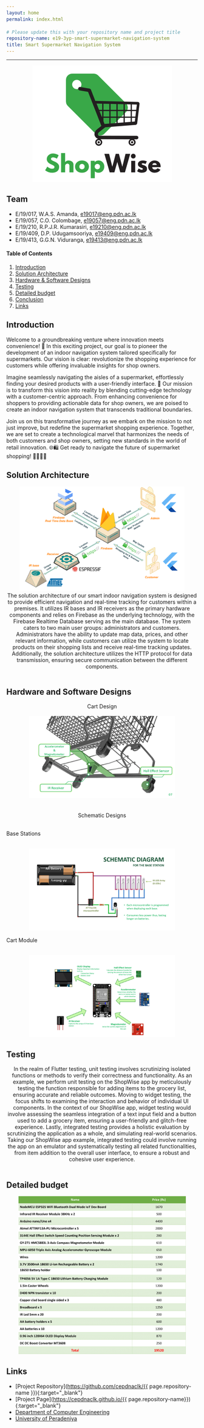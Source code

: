 ```yaml
---
layout: home
permalink: index.html

# Please update this with your repository name and project title
repository-name: e19-3yp-smart-supermarket-navigation-system
title: Smart Supermarket Navigation System
---
```


[comment]: # "This is the standard layout for the project, but you can clean this and use your own template"

<!-- # Smart Supermarket Navigation System -->

---

<center>
<img src="./images/logo.png" alt="Image" style="width:367px;height:308px;">
</center>

## Team
-  E/19/017, W.A.S. Amanda, [e19017@eng.pdn.ac.lk](mailto:e19017@eng.pdn.ac.lk)
-  E/19/057, C.O. Colombage, [e19057@eng.pdn.ac.lk](mailto:e19057@eng.pdn.ac.lk)
-  E/19/210, R.P.J.R. Kumarasiri, [e19210@eng.pdn.ac.lk](mailto:e19210@eng.pdn.ac.lk)
-  E/19/409, D.P. Udugamsooriya, [e19409@eng.pdn.ac.lk](mailto:e19409@eng.pdn.ac.lk)
-  E/19/413, G.G.N. Viduranga, [e19413@eng.pdn.ac.lk](mailto:e19413@eng.pdn.ac.lk)

<!-- Image (photo/drawing of the final hardware) should be here -->

<!-- This is a sample image, to show how to add images to your page. To learn more options, please refer [this](https://projects.ce.pdn.ac.lk/docs/faq/how-to-add-an-image/) -->

<!-- ![Sample Image](./images/sample.png) -->

#### Table of Contents
1. [Introduction](#introduction)
2. [Solution Architecture](#solution-architecture )
3. [Hardware & Software Designs](#hardware-and-software-designs)
4. [Testing](#testing)
5. [Detailed budget](#detailed-budget)
6. [Conclusion](#conclusion)
7. [Links](#links)

## Introduction

Welcome to a groundbreaking venture where innovation meets convenience! 🚀 In this exciting project, our goal is to pioneer the development of an indoor navigation system tailored specifically for supermarkets. Our vision is clear: revolutionize the shopping experience for customers while offering invaluable insights for shop owners.

Imagine seamlessly navigating the aisles of a supermarket, effortlessly finding your desired products with a user-friendly interface. 🛒 Our mission is to transform this vision into reality by blending cutting-edge technology with a customer-centric approach. From enhancing convenience for shoppers to providing actionable data for shop owners, we are poised to create an indoor navigation system that transcends traditional boundaries.

Join us on this transformative journey as we embark on the mission to not just improve, but redefine the supermarket shopping experience. Together, we are set to create a technological marvel that harmonizes the needs of both customers and shop owners, setting new standards in the world of retail innovation. 🌐🛍️ Get ready to navigate the future of supermarket shopping! 🌟🚶‍♂️🏬

## Solution Architecture

<center>
<img src="./images/architecture.png" alt="Image" style="width:434px;height:275px;">
</center>
<center>
The solution architecture of our smart indoor navigation system is designed to provide efficient navigation and real-time tracking for customers within a premises. It utilizes IR bases and IR receivers as the primary hardware components and relies on Firebase as the underlying technology, with the Firebase Realtime Database serving as the main database. The system caters to two main user groups: administrators and customers. Administrators have the ability to update map data, prices, and other relevant information, while customers can utilize the system to locate products on their shopping lists and receive real-time tracking updates. Additionally, the solution architecture utilizes the HTTP protocol for data transmission, ensuring secure communication between the different components.
<br>
<br>
</center>


<!-- High level diagram + description -->

## Hardware and Software Designs

<center>
Cart Design
<br>
<br>
</center>
<center>
<img src="./images/cart2.png" alt="Image" style="width:384px;height:216px;">
</center>
<center>
<br>
<br>
Schematic Designs
<br>
<br>
</center>

Base Stations
<br>
<br>
<center>
<img src="./images/base_station.png" alt="Image" style="width:384px;height:216px;">
</center>

Cart Module
<br>
<br>
<center>
<img src="./images/cart_module.png" alt="Image" style="width:384px;height:216px;">
</center>



<!-- Detailed designs with many sub-sections -->

## Testing


<center>
In the realm of Flutter testing, unit testing involves scrutinizing isolated functions or methods to verify their correctness and functionality. As an example, we perform unit testing on the ShopWise app by meticulously testing the function responsible for adding items to the grocery list, ensuring accurate and reliable outcomes. Moving to widget testing, the focus shifts to examining the interaction and behavior of individual UI components. In the context of our ShopWise app, widget testing would involve assessing the seamless integration of a text input field and a button used to add a grocery item, ensuring a user-friendly and glitch-free experience. Lastly, integrated testing provides a holistic evaluation by scrutinizing the application as a whole, and simulating real-world scenarios. Taking our ShopWise app example, integrated testing could involve running the app on an emulator and systematically testing all related functionalities, from item addition to the overall user interface, to ensure a robust and cohesive user experience.
<br>
<br>
</center>


<!-- Testing done on hardware and software, detailed + summarized results -->

## Detailed budget

<center>
<img src="./images/budget.png" alt="Image" style="width:441px;height:417px;">
</center>



<!-- All items and costs

| Item          | Quantity  | Unit Cost  | Total  |
| ------------- |:---------:|:----------:|-------:|
| Sample item   | 5         | 10 LKR     | 50 LKR | -->




<!-- What was achieved, future developments, commercialization plans -->

## Links

- [Project Repository](https://github.com/cepdnaclk/{{ page.repository-name }}){:target="_blank"}
- [Project Page](https://cepdnaclk.github.io/{{ page.repository-name}}){:target="_blank"}
- [Department of Computer Engineering](http://www.ce.pdn.ac.lk/)
- [University of Peradeniya](https://eng.pdn.ac.lk/)

[//]: # (Please refer this to learn more about Markdown syntax)
[//]: # (https://github.com/adam-p/markdown-here/wiki/Markdown-Cheatsheet)

